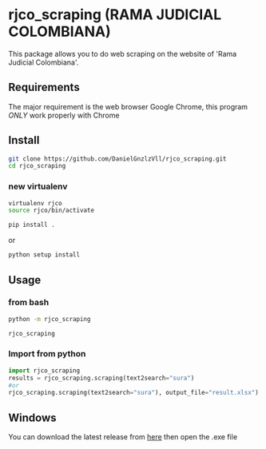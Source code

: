 # rjco_scraping (RAMA JUDICIAL COLOMBIANA)
This package allows you to do web scraping on the website of 'Rama Judicial Colombiana'.

## Requirements
The major requirement is the web browser Google Chrome,
this program *ONLY* work properly with Chrome

## Install
```bash
git clone https://github.com/DanielGnzlzVll/rjco_scraping.git
cd rjco_scraping
```
### new virtualenv
```bash
virtualenv rjco
source rjco/bin/activate
```
```bash
pip install .
```
or 
```bash
python setup install
```
## Usage

### from bash

```bash
python -m rjco_scraping
```

```bash
rjco_scraping
```

### Import from python

```python
import rjco_scraping
results = rjco_scraping.scraping(text2search="sura")
#or 
rjco_scraping.scraping(text2search="sura"), output_file="result.xlsx")
```

## Windows
You can download the latest release from [here](DanielGnzlzVll/rjco_scraping/releases/latest/download/rjco_scraping.exe) then open the .exe file





